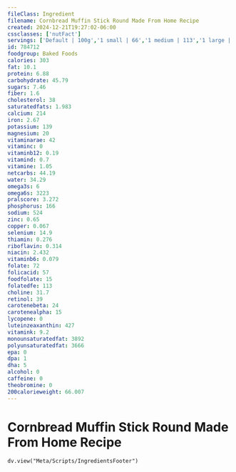 ```yaml
---
fileClass: Ingredient
filename: Cornbread Muffin Stick Round Made From Home Recipe
created: 2024-12-21T19:27:02-06:00
cssclasses: ['nutFact']
servings: ['Default | 100g','1 small | 66','1 medium | 113','1 large | 154','1 miniature | 17','1 cubic inch | 7','1 stick | 39','1 round | 45']
id: 784712
foodgroup: Baked Foods
calories: 303
fat: 10.1
protein: 6.88
carbohydrate: 45.79
sugars: 7.46
fiber: 1.6
cholesterol: 38
saturatedfats: 1.983
calcium: 214
iron: 2.67
potassium: 139
magnesium: 20
vitaminarae: 42
vitaminc: 0
vitaminb12: 0.19
vitamind: 0.7
vitamine: 1.05
netcarbs: 44.19
water: 34.29
omega3s: 6
omega6s: 3223
pralscore: 3.272
phosphorus: 166
sodium: 524
zinc: 0.65
copper: 0.067
selenium: 14.9
thiamin: 0.276
riboflavin: 0.314
niacin: 2.432
vitaminb6: 0.079
folate: 72
folicacid: 57
foodfolate: 15
folatedfe: 113
choline: 31.7
retinol: 39
carotenebeta: 24
carotenealpha: 15
lycopene: 0
luteinzeaxanthin: 427
vitamink: 9.2
monounsaturatedfat: 3892
polyunsaturatedfat: 3666
epa: 0
dpa: 1
dha: 5
alcohol: 0
caffeine: 0
theobromine: 0
200calorieweight: 66.007
---
```


# Cornbread Muffin Stick Round Made From Home Recipe

```dataviewjs
dv.view("Meta/Scripts/IngredientsFooter")
```
